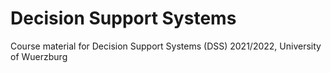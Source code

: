 # Decision Support Systems

Course material for Decision Support Systems (DSS) 2021/2022, University of Wuerzburg
